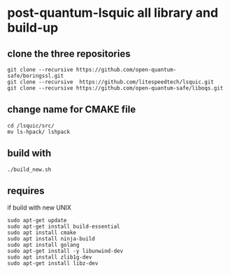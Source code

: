 # post-quantum-lsquic all library and build-up


## clone the three repositories
```
git clone --recursive https://github.com/open-quantum-safe/boringssl.git
git clone --recursive  https://github.com/litespeedtech/lsquic.git
git clone --recursive https://github.com/open-quantum-safe/liboqs.git
```

## change name for CMAKE file
```
cd /lsquic/src/
mv ls-hpack/ lshpack
```

## build with 
```
./build_new.sh 
```


## requires
if build with new UNIX

```
sudo apt-get update
sudo apt-get install build-essential
sudo apt install cmake
sudo apt install ninja-build
sudo apt install golang
sudo apt-get install -y libunwind-dev
sudo apt install zlib1g-dev
sudo apt-get install libz-dev
```
